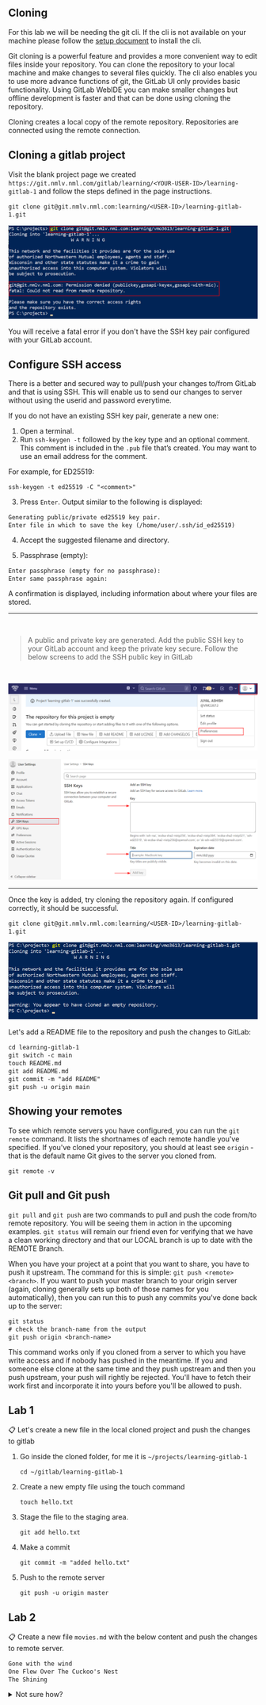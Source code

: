 ## Cloning

For this lab we will be needing the git cli. If the cli is not available on your machine please follow the [setup document](/setup/README.md) to install the cli.

Git cloning is a powerful feature and provides a more convenient way to edit files inside your repository. You can clone the repository to your local machine and make changes to several files quickly.
The cli also enables you to use more advance functions of git, the GitLab UI only provides basic functionality. Using GitLab WebIDE you can make smaller changes but offline development is faster and that can be done using cloning the repository.

Cloning creates a local copy of the remote repository. Repositories are connected using the remote connection.

## Cloning a gitlab project

Visit the blank project page we created `https://git.nmlv.nml.com/gitlab/learning/<YOUR-USER-ID>/learning-gitlab-1` and follow the steps defined in the page instructions.

```shell
git clone git@git.nmlv.nml.com:learning/<USER-ID>/learning-gitlab-1.git
```

![](/imgs/git-clone-1.png)

You will receive a fatal error if you don't have the SSH key pair configured with your GitLab account.

## Configure SSH access
There is a better and secured way to pull/push your changes to/from GitLab and that is using SSH. This will enable us to send our changes to server without using the userid and password everytime.

If you do not have an existing SSH key pair, generate a new one:

1. Open a terminal.
2. Run `ssh-keygen -t` followed by the key type and an optional comment. This comment is included in the `.pub` file that’s created. You may want to use an email address for the comment.

  For example, for ED25519:

  ```shell
  ssh-keygen -t ed25519 -C "<comment>"
  ```

3. Press `Enter`. Output similar to the following is displayed:
  ```shell
  Generating public/private ed25519 key pair.
  Enter file in which to save the key (/home/user/.ssh/id_ed25519)
  ```
4. Accept the suggested filename and directory.

5. Passphrase (empty):
  ```shell
  Enter passphrase (empty for no passphrase):
  Enter same passphrase again:
  ```
A confirmation is displayed, including information about where your files are stored.

****************************************
<br>

> A public and private key are generated. Add the public SSH key to your GitLab account and keep the private key secure. 
> Follow the below screens to add the SSH public key in GitLab

<br>

![](/imgs/ssh-1.png)

![](/imgs/ssh-2.png)

****************************************

Once the key is added, try cloning the repository again. If configured correctly, it should be successful.

```shell
git clone git@git.nmlv.nml.com:learning/<USER-ID>/learning-gitlab-1.git
```
![](/imgs/git-clone-2.png)

Let's add a README file to the repository and push the changes to GitLab:

```shell
cd learning-gitlab-1
git switch -c main
touch README.md
git add README.md
git commit -m "add README"
git push -u origin main
```

## Showing your remotes
To see which remote servers you have configured, you can run the `git remote` command. It lists the shortnames of each remote handle you've specified. If you've cloned your repository, you should at least see `origin` - that is the default name Git gives to the server you cloned from.

```
git remote -v
```

## Git pull and Git push
`git pull` and `git push` are two commands to pull and push the code from/to remote repository. You will be seeing them in action in the upcoming examples. `git status` will remain our friend even for verifying that we have a clean working directory and that our LOCAL branch is up to date with the REMOTE Branch.

When you have your project at a point that you want to share, you have to push it upstream. The command for this is simple: `git push <remote> <branch>`. If you want to push your master branch to your origin server (again, cloning generally sets up both of those names for you automatically), then you can run this to push any commits you've done back up to the server:

```shell
git status
# check the branch-name from the output
git push origin <branch-name>
```

This command works only if you cloned from a server to which you have write access and if nobody has pushed in the meantime. If you and someone else clone at the same time and they push upstream and then you push upstream, your push will rightly be rejected. You'll have to fetch their work first and incorporate it into yours before you'll be allowed to push.

## Lab 1

📋 Let's create a new file in the local cloned project and push the changes to gitlab

1. Go inside the cloned folder, for me it is `~/projects/learning-gitlab-1`
    ```
    cd ~/gitlab/learning-gitlab-1
    ```
2. Create a new empty file using the touch command
    ```
    touch hello.txt
    ```
3. Stage the file to the staging area.
    ```
    git add hello.txt
    ```
4. Make a commit
    ```
    git commit -m "added hello.txt"
    ```
5. Push to the remote server
    ```shell
    git push -u origin master
    ```

## Lab 2

📋 Create a new file `movies.md` with the below content and push the changes to remote server.

```
Gone with the wind
One Flew Over The Cuckoo's Nest
The Shining
```

<details>
  <summary>Not sure how?</summary>

```
echo $'Gone with the wind\nOne Flew Over The Cuckoo\'s Nest\nThe Shining\n' > movies.md
git add movies.md
git commit -m "added some movies"
git push origin master
```


</details>
<br>

